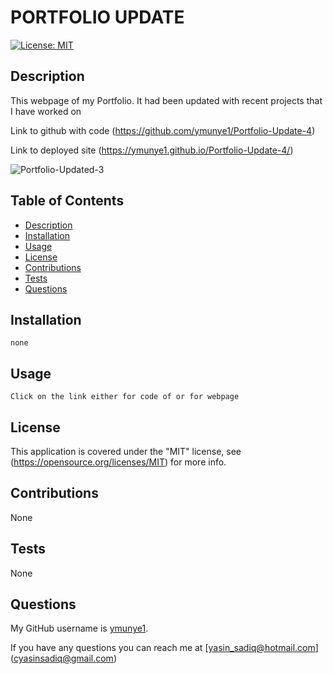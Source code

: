 
# PORTFOLIO UPDATE

 
  [![License: MIT](https://img.shields.io/badge/License-MIT-yellow)](https://opensource.org/licenses/MIT)
  

  ## Description

  This webpage of my Portfolio. It had been updated with recent projects that I have worked on

 Link to github with code (https://github.com/ymunye1/Portfolio-Update-4)

 Link to deployed site (https://ymunye1.github.io/Portfolio-Update-4/) 

  ![Portfolio-Updated-3](https://user-images.githubusercontent.com/90288817/160930487-8766d685-3783-40a2-91c0-38c010c24dcb.gif)


  ## Table of Contents

  * [Description](#description)
  * [Installation](#installation)
  * [Usage](#usage)
  * [License](#license)
  * [Contributions](#contributions)
  * [Tests](#tests)
  * [Questions](#questions)
 
  ## Installation

```
none
```
## Usage 
```
Click on the link either for code of or for webpage
```

  ## License

  This application is covered under the "MIT" license, see (https://opensource.org/licenses/MIT) for more info.
  

  ## Contributions

  None


  ## Tests

  None
 

  ## Questions  
  
  My GitHub username is [ymunye1](https://github.com/ymunye1).

  If you have any questions you can reach me at [yasin_sadiq@hotmail.com] (cyasinsadiq@gmail.com)
  


